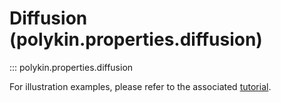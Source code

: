 # Diffusion (polykin.properties.diffusion)

::: polykin.properties.diffusion

For illustration examples, please refer to the associated
[tutorial](../../../tutorials/diffusion_coefficients).